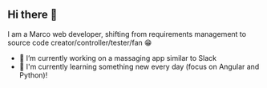 ## Hi there 👋
I am a Marco web developer, shifting from requirements management to source code creator/controller/tester/fan 😁

- 🔭 I’m currently working on a massaging app similar to Slack
- 🌱 I'm currently learning something new every day (focus on Angular and Python)!

<!--
**MarcoGoll/MarcoGoll** is a ✨ _special_ ✨ repository because its `README.md` (this file) appears on your GitHub profile.

Here are some ideas to get you started:

- 🔭 I’m currently working on ...
- 🌱 I’m currently learning ...
- 👯 I’m looking to collaborate on ...
- 🤔 I’m looking for help with ...
- 💬 Ask me about ...
- 📫 How to reach me: ...
- 😄 Pronouns: ...
- ⚡ Fun fact: ...
-->

